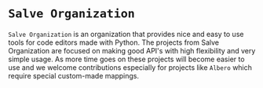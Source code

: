 # `Salve Organization`

`Salve Organization` is an organization that provides nice and easy to use tools for code editors made with Python. The projects from Salve Organization are focused on making good API's with high flexibility and very simple usage. As more time goes on these projects will become easier to use and we welcome contributions especially for projects like `Albero` which require special custom-made mappings.
